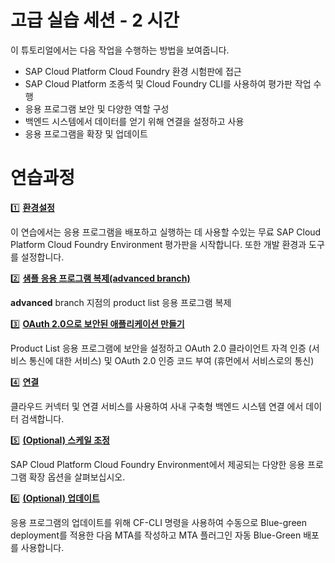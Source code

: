 # 고급 실습 세션 - 2 시간

이 튜토리얼에서는 다음 작업을 수행하는 방법을 보여줍니다.
* SAP Cloud Platform Cloud Foundry 환경 시험판에 접근
* SAP Cloud Platform 조종석 및 Cloud Foundry CLI를 사용하여 평가판 작업 수행
* 응용 프로그램 보안 및 다양한 역할 구성
* 백엔드 시스템에서 데이터를 얻기 위해 연결을 설정하고 사용
* 응용 프로그램을 확장 및 업데이트

# 연습과정

:one: **[환경설정](../01_setup)**

이 연습에서는 응용 프로그램을 배포하고 실행하는 데 사용할 수있는 무료 SAP Cloud Platform Cloud Foundry Environment 평가판을 시작합니다. 또한 개발 환경과 도구를 설정합니다.

:two: **[샘플 응용 프로그램 복제(advanced branch)](../11_clonebranch)**

**advanced** branch 지점의 product list 응용 프로그램 복제

:three: **[OAuth 2.0으로 보안된 애플리케이션 만들기](../09_secure)**

Product List 응용 프로그램에 보안을 설정하고 OAuth 2.0 클라이언트 자격 인증 (서비스 통신에 대한 서비스) 및 OAuth 2.0 인증 코드 부여 (휴먼에서 서비스로의 통신)

:four: **[연결](../10_connectivity)**

클라우드 커넥터 및 연결 서비스를 사용하여 사내 구축형 백엔드 시스템 연결 에서 데이터 검색합니다.

:five: **[(Optional) 스케일 조정](../07_scale)**

SAP Cloud Platform Cloud Foundry Environment에서 제공되는 다양한 응용 프로그램 확장 옵션을 살펴보십시오.

:six: **[(Optional) 업데이트](../08_update)**

응용 프로그램의 업데이트를 위해 CF-CLI 명령을 사용하여 수동으로 Blue-green deployment를 적용한 다음 MTA를 작성하고 MTA 플러그인 자동 Blue-Green 배포를 사용합니다.
